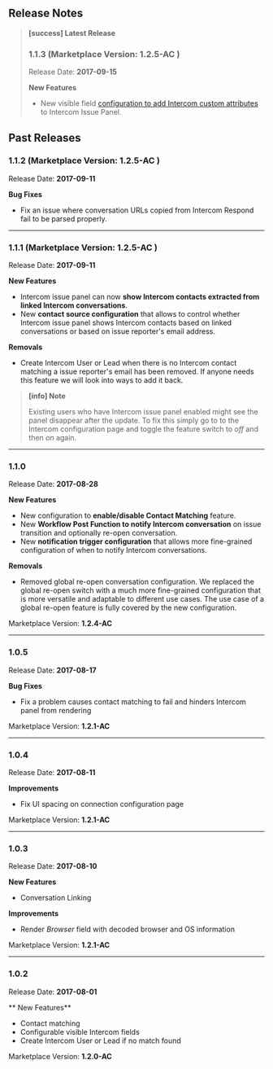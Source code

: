## Release Notes

> **[success] Latest Release**
>
> ### 1.1.3 (Marketplace Version: **1.2.5-AC** )
>
> Release Date: **2017-09-15**
>
> **New Features**  
>  * New visible field [configuration to add Intercom custom attributes](IntercomIssuePanelConfiguration.md#custom-attributes)
>    to Intercom Issue Panel.

## Past Releases

### 1.1.2 (Marketplace Version: **1.2.5-AC** )

Release Date: **2017-09-11**

**Bug Fixes**  
 * Fix an issue where conversation URLs copied from Intercom Respond fail to
   be parsed properly.

---

### 1.1.1 (Marketplace Version: **1.2.5-AC** )

Release Date: **2017-09-11**

**New Features**  
 * Intercom issue panel can now **show Intercom contacts extracted from linked
   Intercom conversations**.
 * New **contact source configuration** that allows to control whether Intercom
   issue panel shows Intercom contacts based on linked conversations or based
   on issue reporter's email address.

**Removals**
 * Create Intercom User or Lead when there is no Intercom contact matching
   a issue reporter's email has been removed. If anyone needs this feature
   we will look into ways to add it back.


> **[info] Note**
>
> Existing users who have Intercom issue panel enabled might see the 
> panel disappear after the update. To fix this simply go to to the 
> Intercom configuration page and toggle the feature switch to *off* and 
> then *on* again.
   
---

### 1.1.0

Release Date: **2017-08-28**

**New Features**  
 * New configuration to **enable/disable Contact Matching** feature.
 * New **Workflow Post Function to notify Intercom conversation** on issue
   transition and optionally re-open conversation.
 * New **notification trigger configuration** that allows more fine-grained
   configuration of when to notify Intercom conversations. 

**Removals**
 * Removed global re-open conversation configuration. We replaced the global
   re-open switch with a much more fine-grained configuration that is more
   versatile and adaptable to different use cases. The use case of a global
   re-open feature is fully covered by the new configuration.

Marketplace Version: **1.2.4-AC**  

---

### 1.0.5
Release Date: **2017-08-17**

**Bug Fixes**  
 * Fix a problem causes contact matching to fail and hinders Intercom panel
   from rendering
   
Marketplace Version: **1.2.1-AC**  

---

### 1.0.4

Release Date: **2017-08-11**

**Improvements**  
 * Fix UI spacing on connection configuration page

Marketplace Version: **1.2.1-AC**  

---

### 1.0.3

Release Date: **2017-08-10**
 
**New Features**
 * Conversation Linking

**Improvements**  
 * Render *Browser* field with decoded browser and OS information

Marketplace Version: **1.2.1-AC**  

---
 
### 1.0.2

Release Date: **2017-08-01**

** New Features**
 * Contact matching
 * Configurable visible Intercom fields
 * Create Intercom User or Lead if no match found
 
Marketplace Version: **1.2.0-AC**  